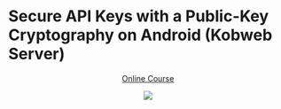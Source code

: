 # Secure API Keys with a Public-Key Cryptography on Android (Kobweb Server)
<p align="center">
  <a href="" align="center">Online Course</a>
</p>
<p align="center">
  <img src="https://i.postimg.cc/L8DHFxJC/Secure-API-Keys.png" href="">
</p>

